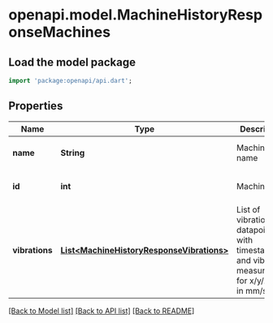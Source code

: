 # openapi.model.MachineHistoryResponseMachines

## Load the model package
```dart
import 'package:openapi/api.dart';
```

## Properties
Name | Type | Description | Notes
------------ | ------------- | ------------- | -------------
**name** | **String** | Machine name | [optional] [default to null]
**id** | **int** | Machine ID | [optional] [default to null]
**vibrations** | [**List&lt;MachineHistoryResponseVibrations&gt;**](MachineHistoryResponseVibrations.md) | List of vibration datapoints, with timestamp and vibration measurement for x/y/z axis in mm/s | [optional] [default to const []]

[[Back to Model list]](../README.md#documentation-for-models) [[Back to API list]](../README.md#documentation-for-api-endpoints) [[Back to README]](../README.md)


